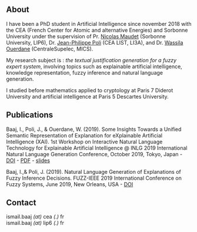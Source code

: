 ## About

I have been a PhD student in Artificial Intelligence since november 2018 with the CEA (French Center for Atomic and alternative Energies) and Sorbonne University under the supervision of Pr. [Nicolas Maudet](https://nmaudet.gitlab.io/) (Sorbonne University, LIP6), Dr. [Jean-Philippe Poli](https://polijp.github.io/) (CEA LIST, LI3A), and Dr. [Wassila Ouerdane](https://wassilaouerdane.github.io/) (CentraleSupelec, MICS).

My research subject is : *the textual justification generation for a fuzzy expert system*, involving topics such as explainable artificial intelligence, knowledge representation, fuzzy inference and natural language generation.

I studied before mathematics applied to cryptology at Paris 7 Diderot University and artificial intelligence at Paris 5 Descartes University.

## Publications 

Baaj, I., Poli, J., & Ouerdane, W. (2019). Some Insights Towards a Unified Semantic Representation of Explanation for eXplainable Artificial Intelligence (XAI). 1st Workshop on Interactive Natural Language Technology for Explainable Artificial Intelligence  @ INLG 2019 International Natural Language Generation Conference, October 2019, Tokyo, Japan -  [DOI](http://dx.doi.org/10.18653/v1/W19-8404) - [PDF](https://www.aclweb.org/anthology/W19-8404.pdf) - [slides](https://github.com/ibaaj/website/raw/master/NL4XAI_FINAL.pdf)

Baaj, I.,&  Poli, J. (2019). Natural Language Generation of Explanations of Fuzzy Inference Decisions. FUZZ-IEEE 2019 International Conference on Fuzzy Systems, June 2019, New Orleans, USA - 
[DOI](https://doi.org/10.1109/FUZZ-IEEE.2019.8858994)

## Contact

ismail.baaj _(at)_ cea _(.)_ fr  
ismail.baaj _(at)_ lip6 _(.)_ fr

